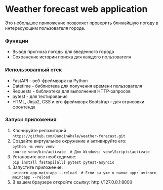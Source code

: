 <h1>Weather forecast web application</h1>
<div>Это небольшое приложение позволяет проверить ближайшую погоду в интересующим пользователя городе.</div>
<h3>Функции</h3>
<ul>
  <li>Вывод прогноза погоды для введенного города</li>
  <li>Сохранение истории поиска для каждого пользователя</li>
</ul>
<h3>Использованный стек</h3>
<ul>
  <li>FastAPI - веб-фреймворк на Python</li>
  <li>Datetime - библиотека для получения времени пользователя</li>
  <li>Requests - библиотека для выполнения HTTP-запросов</li>
  <li>pytest - для тестирования</li>
  <li>HTML, Jinja2, CSS и его фреймворк Bootstrap - для отрисовки фронтенда</li>
</ul>
<h3>Запуск приложения</h3>
<ol>
  <li>Клонируйте репозиторий<br>
  <code>https://github.com/DancinWhale/weather-forecast.git</code>
  </li>
  <li>
    Создайте виртуальное окружение и активируйте его: <br><code>python -m venv venv</code><br> <code>source venv/bin/activate  # Для Windows: venv\Scripts\activate</code>
  </li>
  <li>
    Установите все необходимое:<br>
    <code>pip install fastapi[all] pytest pytest-asyncio</code>
  </li>
  <li>Запустите приложение:<br>
    <code>uvicorn app.main:app --reload  # Если вы уже в папке app: uvicorn main:app --reload</code>
  </li>
  <li>В вашем браузере откройте ссылку: http://127.0.0.1:8000</li>
</ol>
